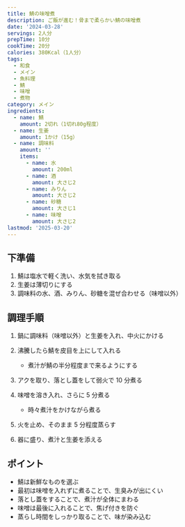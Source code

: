 ```yaml
---
title: 鯖の味噌煮
description: ご飯が進む！骨まで柔らかい鯖の味噌煮
date: '2024-03-28'
servings: 2人分
prepTime: 10分
cookTime: 20分
calories: 380Kcal（1人分）
tags:
  - 和食
  - メイン
  - 魚料理
  - 鯖
  - 味噌
  - 煮物
category: メイン
ingredients:
  - name: 鯖
    amount: 2切れ（1切れ80g程度）
  - name: 生姜
    amount: 1かけ（15g）
  - name: 調味料
    amount: ''
    items:
      - name: 水
        amount: 200ml
      - name: 酒
        amount: 大さじ2
      - name: みりん
        amount: 大さじ2
      - name: 砂糖
        amount: 大さじ1
      - name: 味噌
        amount: 大さじ2
lastmod: '2025-03-20'
---
```


## 下準備

1. 鯖は塩水で軽く洗い、水気を拭き取る
2. 生姜は薄切りにする
3. 調味料の水、酒、みりん、砂糖を混ぜ合わせる（味噌以外）

## 調理手順

1. 鍋に調味料（味噌以外）と生姜を入れ、中火にかける

2. 沸騰したら鯖を皮目を上にして入れる

   - 煮汁が鯖の半分程度まで来るようにする

3. アクを取り、落とし蓋をして弱火で 10 分煮る

4. 味噌を溶き入れ、さらに 5 分煮る

   - 時々煮汁をかけながら煮る

5. 火を止め、そのまま 5 分程度蒸らす

6. 器に盛り、煮汁と生姜を添える

## ポイント

- 鯖は新鮮なものを選ぶ
- 最初は味噌を入れずに煮ることで、生臭みが出にくい
- 落とし蓋をすることで、煮汁が全体にまわる
- 味噌は最後に入れることで、焦げ付きを防ぐ
- 蒸らし時間をしっかり取ることで、味が染み込む
